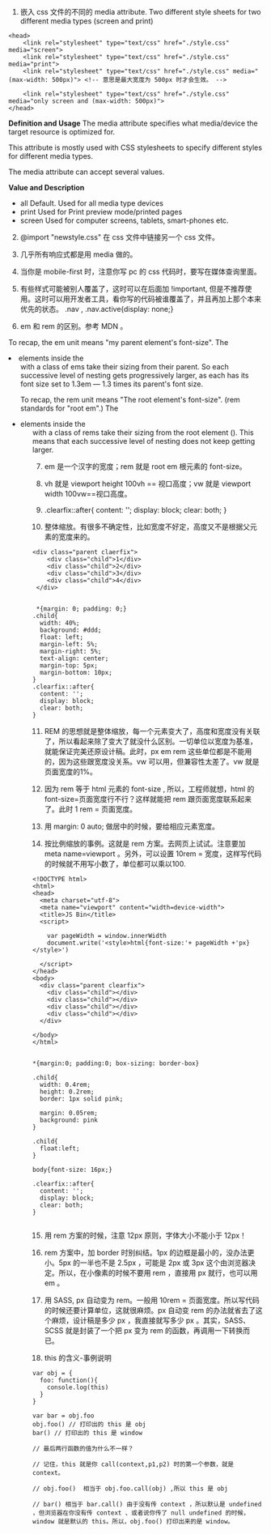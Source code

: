 1. 嵌入 css 文件的不同的 media attribute. Two different style sheets for two different media types (screen and print)

```
<head>
	<link rel="stylesheet" type="text/css" href="./style.css" media="screen">
	<link rel="stylesheet" type="text/css" href="./style.css" media="print">
	<link rel="stylesheet" type="text/css" href="./style.css" media="(max-width: 500px)"> <!-- 意思是最大宽度为 500px 时才会生效。 -->

	<link rel="stylesheet" type="text/css" href="./style.css" media="only screen and (max-width: 500px)">
</head>
```

**Definition and Usage**
The media attribute specifies what media/device the target resource is optimized for.

This attribute is mostly used with CSS stylesheets to specify different styles for different media types.

The media attribute can accept several values.

**Value and Description**
- all	Default. Used for all media type devices
- print	Used for Print preview mode/printed pages
- screen	Used for computer screens, tablets, smart-phones etc.

2. @import "newstyle.css" 在 css 文件中链接另一个 css 文件。

3. 几乎所有响应式都是用 media 做的。

4. 当你是 mobile-first 时，注意你写 pc 的 css 代码时，要写在媒体查询里面。

5. 有些样式可能被别人覆盖了，这时可以在后面加 !important, 但是不推荐使用。这时可以用开发者工具，看你写的代码被谁覆盖了，并且再加上那个本来优先的状态。 
.nav , .nav.active{display: none;}

6. em 和 rem 的区别。参考 MDN 。

To recap, the em unit means "my parent element's font-size". The <li> elements inside the <ul> with a class of ems take their sizing from their parent. So each successive level of nesting gets progressively larger, as each has its font size set to 1.3em — 1.3 times its parent's font size.

To recap, the rem unit means "The root element's font-size". (rem standards for "root em".) The <li> elements inside the <ul> with a class of rems take their sizing from the root element (<html>). This means that each successive level of nesting does not keep getting larger.

7. em 是一个汉字的宽度；rem 就是 root em 根元素的 font-size。

8. vh 就是 viewport height  100vh == 视口高度；vw 就是 viewport width  100vw==视口高度。

9. .clearfix::after{
	content: '';
	display: block;
	clear: both;
}

10. 整体缩放。有很多不确定性，比如宽度不好定，高度又不是根据父元素的宽度来的。

```
<div class="parent claerfix">
    <div class="child">1</div>
    <div class="child">2</div>
    <div class="child">3</div>
    <div class="child">4</div>
 </div>


 *{margin: 0; padding: 0;} 
.child{
  width: 40%;
  background: #ddd;
  float: left;
  margin-left: 5%;
  margin-right: 5%;
  text-align: center;
  margin-top: 5px;
  margin-bottom: 10px;
}
.clearfix::after{
  content: '';
  display: block;
  clear: both;
}
```

11. REM 的思想就是整体缩放，每一个元素变大了，高度和宽度没有关联了，所以看起来除了变大了就没什么区别。一切单位以宽度为基准，就能保证完美还原设计稿。此时，px em rem 这些单位都是不能用的，因为这些跟宽度没关系。vw 可以用，但兼容性太差了。vw 就是页面宽度的1%。

12. 因为 rem 等于 html 元素的 font-size , 所以，工程师就想，html 的 font-size=页面宽度行不行？这样就能把 rem 跟页面宽度联系起来了。此时 1 rem = 页面宽度。

13. 用 margin: 0 auto; 做居中的时候，要给相应元素宽度。

14. 按比例缩放的事例。这就是 rem 方案。去网页上试试。注意要加 meta name=viewport 。另外，可以设置 10rem = 宽度，这样写代码的时候就不用写小数了，单位都可以乘以100.
```
<!DOCTYPE html>
<html>
<head>
  <meta charset="utf-8">
  <meta name="viewport" content="width=device-width">
  <title>JS Bin</title>
  <script>
  
    var pageWidth = window.innerWidth
    document.write('<style>html{font-size:'+ pageWidth +'px}</style>')
    
  </script>
</head>
<body>
  <div class="parent clearfix">
    <div class="child"></div>
    <div class="child"></div>
    <div class="child"></div>
    <div class="child"></div>
  </div>
  
</body>
</html>


*{margin:0; padding:0; box-sizing: border-box}

.child{
  width: 0.4rem;
  height: 0.2rem;
  border: 1px solid pink;
  
  margin: 0.05rem;
  background: pink
}

.child{
  float:left;
}

body{font-size: 16px;}

.clearfix::after{
  content: '';
  display: block;
  clear: both;
}


``` 

15. 用 rem 方案的时候，注意 12px 原则，字体大小不能小于 12px！

16. rem 方案中，加 border 时别纠结。1px 的边框是最小的，没办法更小。5px 的一半也不是 2.5px ，可能是 2px 或 3px 这个由浏览器决定。所以，在小像素的时候不要用 rem ，直接用 px 就行，也可以用 em 。

17. 用 SASS, px 自动变为 rem。一般用 10rem = 页面宽度。所以写代码的时候还要计算单位，这就很麻烦。px 自动变 rem 的办法就省去了这个麻烦，设计稿是多少 px ，我直接就写多少 px 。其实，SASS、SCSS 就是封装了一个把 px 变为 rem 的函数，再调用一下转换而已。

18. this 的含义-事例说明
```
var obj = {
  foo: function(){
    console.log(this)
  }
}

var bar = obj.foo
obj.foo() // 打印出的 this 是 obj
bar() // 打印出的 this 是 window

// 最后两行函数的值为什么不一样？

// 记住，this 就是你 call(context,p1,p2) 时的第一个参数，就是 context。

// obj.foo()  相当于 obj.foo.call(obj) ,所以 this 是 obj

// bar() 相当于 bar.call() 由于没有传 context ，所以默认是 undefined ，但浏览器在你没有传 context 、或者说你传了 null undefined 的时候，window 就是默认的 this。所以，obj.foo() 打印出来的是 window。
```

























